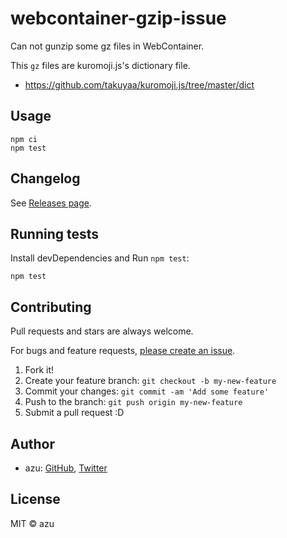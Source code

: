 # webcontainer-gzip-issue

Can not gunzip some gz files in WebContainer.

This `gz` files are kuromoji.js's dictionary file.

- https://github.com/takuyaa/kuromoji.js/tree/master/dict

## Usage

    npm ci
    npm test

## Changelog

See [Releases page](https://github.com/azu/webcontainer-gzip-issue/releases).

## Running tests

Install devDependencies and Run `npm test`:

    npm test

## Contributing

Pull requests and stars are always welcome.

For bugs and feature requests, [please create an issue](https://github.com/azu/webcontainer-gzip-issue/issues).

1. Fork it!
2. Create your feature branch: `git checkout -b my-new-feature`
3. Commit your changes: `git commit -am 'Add some feature'`
4. Push to the branch: `git push origin my-new-feature`
5. Submit a pull request :D

## Author

- azu: [GitHub](https://github.com/azu), [Twitter](https://twitter.com/azu_re)

## License

MIT © azu
